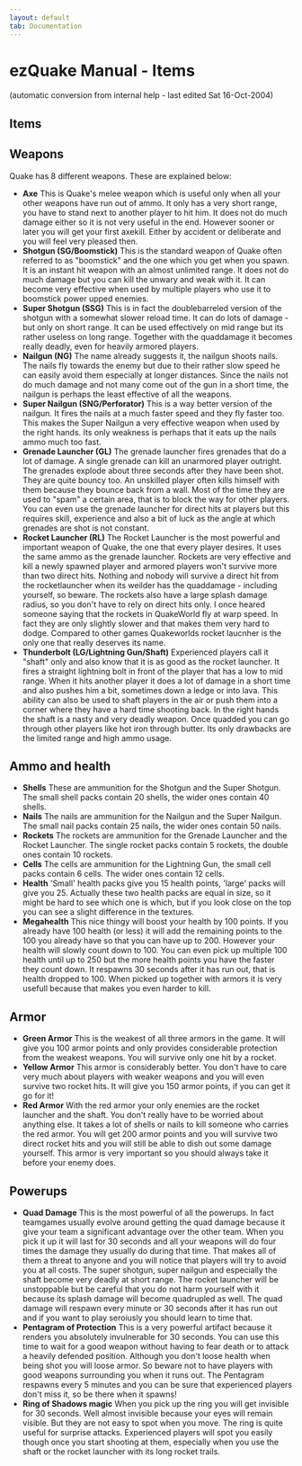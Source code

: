 ```yaml
---
layout: default
tab: Documentation
---
```


# ezQuake Manual - Items
(automatic conversion from internal help - last edited Sat 16-Oct-2004)

## Items

## Weapons

Quake has 8 different weapons. These are explained below:

- **Axe** This is Quake's melee weapon which is useful only when all your other weapons have run out of ammo. It only has a very short range, you have to stand next to another player to hit him. It does not do much damage either so it is not very useful in the end. However sooner or later you will get your first axekill. Either by accident or deliberate and you will feel very pleased then.
- **Shotgun (SG/Boomstick)** This is the standard weapon of Quake often referred to as "boomstick" and the one which you get when you spawn. It is an instant hit weapon with an almost unlimited range. It does not do much damage but you can kill the unwary and weak with it. It can become very effective when used by multiple players who use it to boomstick power upped enemies.
- **Super Shotgun (SSG)** This is in fact the doublebarreled version of the shotgun with a somewhat slower reload time. It can do lots of damage - but only on short range. It can be used effectively on mid range but its rather useless on long range. Together with the quaddamage it becomes really deadly, even for heavily armored players.
- **Nailgun (NG)** The name already suggests it, the nailgun shoots nails. The nails fly towards the enemy but due to their rather slow speed he can easily avoid them especially at longer distances. Since the nails not do much damage and not many come out of the gun in a short time, the nailgun is perhaps the least effective of all the weapons.
- **Super Nailgun (SNG/Perforator)** This is a way better version of the nailgun. It fires the nails at a much faster speed and they fly faster too. This makes the Super Nailgun a very effective weapon when used by the right hands. Its only weakness is perhaps that it eats up the nails ammo much too fast.
- **Grenade Launcher (GL)** The grenade launcher fires grenades that do a lot of damage. A single grenade can kill an unarmored player outright. The grenades explode about three seconds after they have been shot. They are quite bouncy too. An unskilled player often kills himself with them because they bounce back from a wall. Most of the time they are used to "spam" a certain area, that is to block the way for other players. You can even use the grenade launcher for direct hits at players but this requires skill, experience and also a bit of luck as the angle at which grenades are shot is not constant.
- **Rocket Launcher (RL)** The Rocket Launcher is the most powerful and important weapon of Quake, the one that every player desires. It uses the same ammo as the grenade launcher. Rockets are very effective and kill a newly spawned player and armored players won't survive more than two direct hits. Nothing and nobody will survive a direct hit from the rocketlauncher when its weilder has the quaddamage - including yourself, so beware. The rockets also have a large splash damage radius, so you don't have to rely on direct hits only. I once heared someone saying that the rockets in QuakeWorld fly at warp speed. In fact they are only slightly slower and that makes them very hard to dodge. Compared to other games Quakeworlds rocket laucnher is the only one that really deserves its name.
- **Thunderbolt (LG/Lightning Gun/Shaft)** Experienced players call it "shaft" only and also know that it is as good as the rocket launcher. It fires a straight lightning bolt in front of the player that has a low to mid range. When it hits another player it does a lot of damage in a short time and also pushes him a bit, sometimes down a ledge or into lava. This ability can also be used to shaft players in the air or push them into a corner where they have a hard time shooting back. In the right hands the shaft is a nasty and very deadly weapon. Once quadded you can go through other players like hot iron through butter. Its only drawbacks are the limited range and high ammo usage.

## Ammo and health

- **Shells** These are ammunition for the Shotgun and the Super Shotgun. The small shell packs contain 20 shells, the wider ones contain 40 shells.
- **Nails** The nails are ammunition for the Nailgun and the Super Nailgun. The small nail packs contain 25 nails, the wider ones contain 50 nails.
- **Rockets** The rockets are ammunition for the Grenade Launcher and the Rocket Launcher. The single rocket packs contain 5 rockets, the double ones contain 10 rockets.
- **Cells** The cells are ammunition for the Lightning Gun, the small cell packs contain 6 cells. The wider ones contain 12 cells.
- **Health** 'Small' health packs give you 15 health points, 'large' packs will give you 25. Actually these two health packs are equal in size, so it might be hard to see which one is which, but if you look close on the top you can see a slight difference in the textures.
- **Megahealth** This nice thingy will boost your health by 100 points. If you already have 100 health (or less) it will add the remaining points to the 100 you already have so that you can have up to 200. However your health will slowly count down to 100. You can even pick up multiple 100 health until up to 250 but the more health points you have the faster they count down. It respawns 30 seconds after it has run out, that is health dropped to 100. When picked up together with armors it is very usefull because that makes you even harder to kill.

## Armor

- **Green Armor** This is the weakest of all three armors in the game. It will give you 100 armor points and only provides considerable protection from the weakest weapons. You will survive only one hit by a rocket.
- **Yellow Armor** This armor is considerably better. You don't have to care very much about players with weaker weapons and you will even survive two rocket hits. It will give you 150 armor points, if you can get it go for it!
- **Red Armor** With the red armor your only enemies are the rocket launcher and the shaft. You don't really have to be worried about anything else. It takes a lot of shells or nails to kill someone who carries the red armor. You will get 200 armor points and you will survive two direct rocket hits and you will still be able to dish out some damage yourself. This armor is very important so you should always take it before your enemy does.

## Powerups

- **Quad Damage** This is the most powerful of all the powerups. In fact teamgames usually evolve around getting the quad damage because it give your team a significant advantage over the other team. When you pick it up it will last for 30 seconds and all your weapons will do four times the damage they usually do during that time. That makes all of them a threat to anyone and you will notice that players will try to avoid you at all costs. The super shotgun, super nailgun and especially the shaft become very deadly at short range. The rocket launcher will be unstoppable but be careful that you do not harm yourself with it because its splash damage will become quadrupled as well. The quad damage will respawn every minute or 30 seconds after it has run out and if you want to play seroiusly you should learn to time that.
- **Pentagram of Protection** This is a very powerful artifact because it renders you absolutely invulnerable for 30 seconds. You can use this time to wait for a good weapon without having to fear death or to attack a heavily defended position. Although you don't loose health when being shot you will loose armor. So beware not to have players with good weapons surrounding you when it runs out. The Pentagram respawns every 5 minutes and you can be sure that experienced players don't miss it, so be there when it spawns!
- **Ring of Shadows magic** When you pick up the ring you will get invisible for 30 seconds. Well almost invisible because your eyes will remain visible. But they are not easy to spot when you move. The ring is quite useful for surprise attacks. Experienced players will spot you easily though once you start shooting at them, especially when you use the shaft or the rocket launcher with its long rocket trails.

